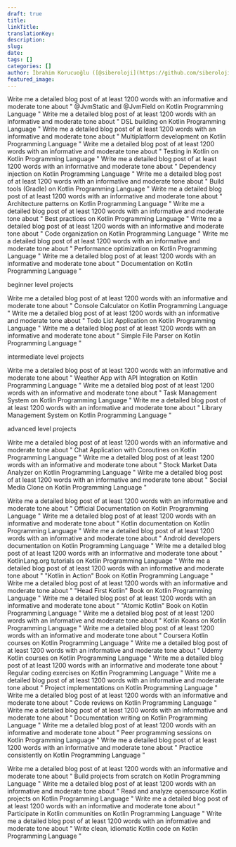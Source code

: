 ```yaml
---
draft: true
title: 
linkTitle:
translationKey: 
description: 
slug: 
date: 
tags: []
categories: []
author: İbrahim Korucuoğlu ([@siberoloji](https://github.com/siberoloji))
featured_image: 
---
```


Write me a detailed blog post of at least 1200 words with an informative and moderate tone about "  @JvmStatic and @JvmField  on Kotlin Programming Language "
Write me a detailed blog post of at least 1200 words with an informative and moderate tone about "  DSL building  on Kotlin Programming Language "
Write me a detailed blog post of at least 1200 words with an informative and moderate tone about "  Multiplatform development  on Kotlin Programming Language "
Write me a detailed blog post of at least 1200 words with an informative and moderate tone about "  Testing in Kotlin  on Kotlin Programming Language "
Write me a detailed blog post of at least 1200 words with an informative and moderate tone about "  Dependency injection  on Kotlin Programming Language "
Write me a detailed blog post of at least 1200 words with an informative and moderate tone about "  Build tools (Gradle)  on Kotlin Programming Language "
Write me a detailed blog post of at least 1200 words with an informative and moderate tone about "  Architecture patterns  on Kotlin Programming Language "
Write me a detailed blog post of at least 1200 words with an informative and moderate tone about "  Best practices  on Kotlin Programming Language "
Write me a detailed blog post of at least 1200 words with an informative and moderate tone about "  Code organization  on Kotlin Programming Language "
Write me a detailed blog post of at least 1200 words with an informative and moderate tone about "  Performance optimization  on Kotlin Programming Language "
Write me a detailed blog post of at least 1200 words with an informative and moderate tone about "  Documentation  on Kotlin Programming Language "

beginner level projects

Write me a detailed blog post of at least 1200 words with an informative and moderate tone about "  Console Calculator  on Kotlin Programming Language "
Write me a detailed blog post of at least 1200 words with an informative and moderate tone about "  Todo List Application  on Kotlin Programming Language "
Write me a detailed blog post of at least 1200 words with an informative and moderate tone about "  Simple File Parser  on Kotlin Programming Language "

intermediate level projects

Write me a detailed blog post of at least 1200 words with an informative and moderate tone about "  Weather App with API Integration  on Kotlin Programming Language "
Write me a detailed blog post of at least 1200 words with an informative and moderate tone about "  Task Management System  on Kotlin Programming Language "
Write me a detailed blog post of at least 1200 words with an informative and moderate tone about "  Library Management System  on Kotlin Programming Language "

advanced level projects

Write me a detailed blog post of at least 1200 words with an informative and moderate tone about "  Chat Application with Coroutines  on Kotlin Programming Language "
Write me a detailed blog post of at least 1200 words with an informative and moderate tone about "  Stock Market Data Analyzer  on Kotlin Programming Language "
Write me a detailed blog post of at least 1200 words with an informative and moderate tone about "  Social Media Clone  on Kotlin Programming Language "

Write me a detailed blog post of at least 1200 words with an informative and moderate tone about "  Official Documentation  on Kotlin Programming Language "
Write me a detailed blog post of at least 1200 words with an informative and moderate tone about "  Kotlin documentation  on Kotlin Programming Language "
Write me a detailed blog post of at least 1200 words with an informative and moderate tone about "  Android developers documentation  on Kotlin Programming Language "
Write me a detailed blog post of at least 1200 words with an informative and moderate tone about "  KotlinLang.org tutorials  on Kotlin Programming Language "
Write me a detailed blog post of at least 1200 words with an informative and moderate tone about "  "Kotlin in Action" Book  on Kotlin Programming Language "
Write me a detailed blog post of at least 1200 words with an informative and moderate tone about "  "Head First Kotlin" Book  on Kotlin Programming Language "
Write me a detailed blog post of at least 1200 words with an informative and moderate tone about "  "Atomic Kotlin" Book  on Kotlin Programming Language "
Write me a detailed blog post of at least 1200 words with an informative and moderate tone about "  Kotlin Koans  on Kotlin Programming Language "
Write me a detailed blog post of at least 1200 words with an informative and moderate tone about "  Coursera Kotlin courses  on Kotlin Programming Language "
Write me a detailed blog post of at least 1200 words with an informative and moderate tone about "  Udemy Kotlin courses  on Kotlin Programming Language "
Write me a detailed blog post of at least 1200 words with an informative and moderate tone about "  Regular coding exercises  on Kotlin Programming Language "
Write me a detailed blog post of at least 1200 words with an informative and moderate tone about "  Project implementations  on Kotlin Programming Language "
Write me a detailed blog post of at least 1200 words with an informative and moderate tone about "  Code reviews  on Kotlin Programming Language "
Write me a detailed blog post of at least 1200 words with an informative and moderate tone about "  Documentation writing  on Kotlin Programming Language "
Write me a detailed blog post of at least 1200 words with an informative and moderate tone about "  Peer programming sessions  on Kotlin Programming Language "
Write me a detailed blog post of at least 1200 words with an informative and moderate tone about "  Practice consistently  on Kotlin Programming Language "


Write me a detailed blog post of at least 1200 words with an informative and moderate tone about "  Build projects from scratch  on Kotlin Programming Language "
Write me a detailed blog post of at least 1200 words with an informative and moderate tone about "  Read and analyze opensource Kotlin projects  on Kotlin Programming Language "
Write me a detailed blog post of at least 1200 words with an informative and moderate tone about "  Participate in Kotlin communities  on Kotlin Programming Language "
Write me a detailed blog post of at least 1200 words with an informative and moderate tone about "  Write clean, idiomatic Kotlin code  on Kotlin Programming Language "
